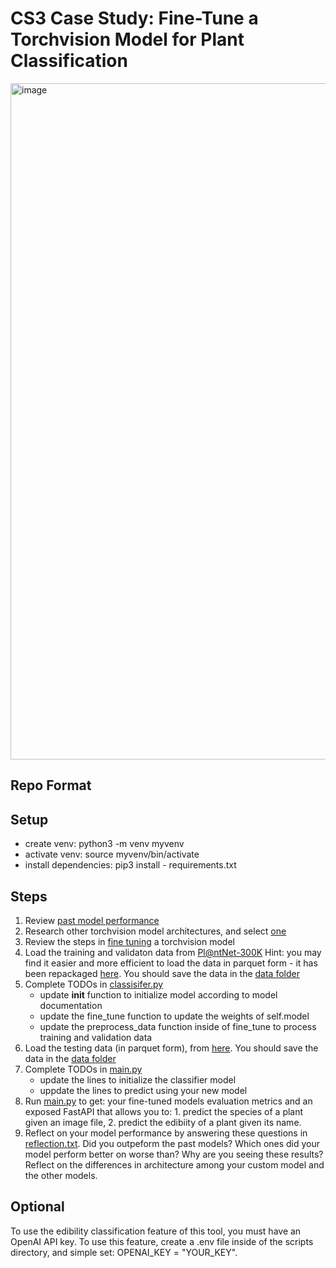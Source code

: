 # CS3 Case Study: Fine-Tune a Torchvision Model for Plant Classification

<img width="1082" alt="image" src="https://github.com/user-attachments/assets/09999535-b984-414f-aab3-6d123840250a" />

## Repo Format

## Setup
- create venv: python3 -m venv myvenv
- activate venv: source myvenv/bin/activate
- install dependencies: pip3 install - requirements.txt

## Steps
1. Review [past model performance](https://github.com/wdgstl/CS3-PlantClassification-/blob/main/output/model_comparison.png)
2. Research other torchvision model architectures, and select [one](https://pytorch.org/vision/0.9/models.html)
3. Review the steps in [fine tuning](https://dev.to/santoshpremi/fine-tuning-a-pre-trained-model-in-pytorch-a-step-by-step-guide-for-beginners-4p6l) a torchvision model
4. Load the training and validaton data from [Pl@ntNet-300K](https://zenodo.org/records/4726653#.YhNbAOjMJPY) Hint: you may find it easier and more efficient to load the data in parquet form - it has been repackaged [here](https://huggingface.co/datasets/mikehemberger/plantnet300K/tree/main/data). You should save the data in the [data folder](https://github.com/wdgstl/CS3-PlantClassification-/tree/main/data)
5. Complete TODOs in [classisifer.py](https://github.com/wdgstl/CS3-PlantClassification-/blob/main/scripts/classifier.py)
   - update __init__ function to initialize model according to model documentation
   - update the fine_tune function to update the weights of self.model
   - update the preprocess_data function inside of fine_tune to process training and validation data
6. Load the testing data (in parquet form), from [here](https://huggingface.co/datasets/mikehemberger/plantnet300K/tree/main/data). You should save the data in the [data folder](https://github.com/wdgstl/CS3-PlantClassification-/tree/main/data)
7. Complete TODOs in [main.py](https://github.com/wdgstl/CS3-PlantClassification-/blob/main/scripts/main.py)
   - update the lines to initialize the classifier model
   - uppdate the lines to predict using your new model
8. Run [main.py](https://github.com/wdgstl/CS3-PlantClassification-/blob/main/scripts/main.py) to get: your fine-tuned models evaluation metrics and an exposed FastAPI that allows you to: 1. predict the species of a plant given an image file, 2. predict the edibiity of a plant given its name.
9. Reflect on your model performance by answering these questions in [reflection.txt](https://github.com/wdgstl/CS3-PlantClassification-/blob/main/output/reflection.txt). Did you outpeform the past models? Which ones did your model perform better on worse than? Why are you seeing these results? Reflect on the differences in architecture among your custom model and the other models.  

## Optional 
To use the edibility classification feature of this tool, you must have an OpenAI API key. To use this feature, create a .env file inside of the scripts directory, and simple set: OPENAI_KEY = "YOUR_KEY".
